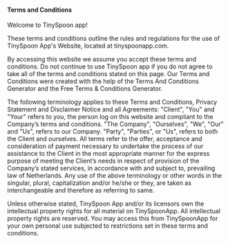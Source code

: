 #### Terms and Conditions

Welcome to TinySpoon app!

These terms and conditions outline the rules and regulations for the use of TinySpoon App's Website, located at tinyspoonapp.com.

By accessing this website we assume you accept these terms and conditions. Do not continue to use TinySpoon app if you do not agree to take all of the terms and conditions stated on this page. Our Terms and Conditions were created with the help of the Terms And Conditions Generator and the Free Terms & Conditions Generator.

The following terminology applies to these Terms and Conditions, Privacy Statement and Disclaimer Notice and all Agreements: "Client", "You" and "Your" refers to you, the person log on this website and compliant to the Company’s terms and conditions. "The Company", "Ourselves", "We", "Our" and "Us", refers to our Company. "Party", "Parties", or "Us", refers to both the Client and ourselves. All terms refer to the offer, acceptance and consideration of payment necessary to undertake the process of our assistance to the Client in the most appropriate manner for the express purpose of meeting the Client’s needs in respect of provision of the Company’s stated services, in accordance with and subject to, prevailing law of Netherlands. Any use of the above terminology or other words in the singular, plural, capitalization and/or he/she or they, are taken as interchangeable and therefore as referring to same.

Unless otherwise stated, TinySpoon App and/or its licensors own the intellectual property rights for all material on TinySpoonApp. All intellectual property rights are reserved. You may access this from TinySpoonApp for your own personal use subjected to restrictions set in these terms and conditions.
